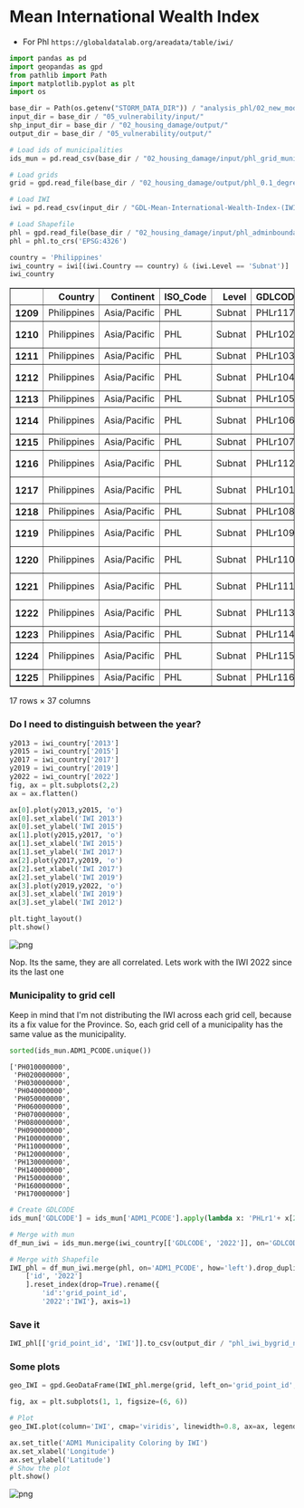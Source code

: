 # Mean International Wealth Index

- For Phl `https://globaldatalab.org/areadata/table/iwi/`


```python
import pandas as pd
import geopandas as gpd
from pathlib import Path
import matplotlib.pyplot as plt
import os
```


```python
base_dir = Path(os.getenv("STORM_DATA_DIR")) / "analysis_phl/02_new_model_input/"
input_dir = base_dir / "05_vulnerability/input/"
shp_input_dir = base_dir / "02_housing_damage/output/"
output_dir = base_dir / "05_vulnerability/output/"

# Load ids of municipalities
ids_mun = pd.read_csv(base_dir / "02_housing_damage/input/phl_grid_municipality_info.csv")

# Load grids
grid = gpd.read_file(base_dir / "02_housing_damage/output/phl_0.1_degree_grid_land_overlap.gpkg")

# Load IWI
iwi = pd.read_csv(input_dir / "GDL-Mean-International-Wealth-Index-(IWI)-score-of-region-data.csv")

# Load Shapefile
phl = gpd.read_file(base_dir / "02_housing_damage/input/phl_adminboundaries_candidate_adm3.zip")
phl = phl.to_crs('EPSG:4326')
```


```python
country = 'Philippines'
iwi_country = iwi[(iwi.Country == country) & (iwi.Level == 'Subnat')]
iwi_country
```




<div>
<style scoped>
    .dataframe tbody tr th:only-of-type {
        vertical-align: middle;
    }

    .dataframe tbody tr th {
        vertical-align: top;
    }

    .dataframe thead th {
        text-align: right;
    }
</style>
<table border="1" class="dataframe">
  <thead>
    <tr style="text-align: right;">
      <th></th>
      <th>Country</th>
      <th>Continent</th>
      <th>ISO_Code</th>
      <th>Level</th>
      <th>GDLCODE</th>
      <th>Region</th>
      <th>1992</th>
      <th>1993</th>
      <th>1994</th>
      <th>1995</th>
      <th>...</th>
      <th>2013</th>
      <th>2014</th>
      <th>2015</th>
      <th>2016</th>
      <th>2017</th>
      <th>2018</th>
      <th>2019</th>
      <th>2020</th>
      <th>2021</th>
      <th>2022</th>
    </tr>
  </thead>
  <tbody>
    <tr>
      <th>1209</th>
      <td>Philippines</td>
      <td>Asia/Pacific</td>
      <td>PHL</td>
      <td>Subnat</td>
      <td>PHLr117</td>
      <td>ARMM</td>
      <td>NaN</td>
      <td>NaN</td>
      <td>NaN</td>
      <td>NaN</td>
      <td>...</td>
      <td>38.1</td>
      <td>39.6</td>
      <td>41.2</td>
      <td>42.7</td>
      <td>44.3</td>
      <td>45.0</td>
      <td>45.7</td>
      <td>46.4</td>
      <td>47.1</td>
      <td>47.8</td>
    </tr>
    <tr>
      <th>1210</th>
      <td>Philippines</td>
      <td>Asia/Pacific</td>
      <td>PHL</td>
      <td>Subnat</td>
      <td>PHLr102</td>
      <td>Cordillera Admin Region</td>
      <td>NaN</td>
      <td>NaN</td>
      <td>NaN</td>
      <td>38.3</td>
      <td>...</td>
      <td>70.6</td>
      <td>70.4</td>
      <td>70.2</td>
      <td>70.1</td>
      <td>69.9</td>
      <td>69.9</td>
      <td>70.0</td>
      <td>70.1</td>
      <td>70.1</td>
      <td>70.2</td>
    </tr>
    <tr>
      <th>1211</th>
      <td>Philippines</td>
      <td>Asia/Pacific</td>
      <td>PHL</td>
      <td>Subnat</td>
      <td>PHLr103</td>
      <td>I-Ilocos</td>
      <td>NaN</td>
      <td>NaN</td>
      <td>NaN</td>
      <td>55.9</td>
      <td>...</td>
      <td>67.7</td>
      <td>68.6</td>
      <td>69.6</td>
      <td>70.6</td>
      <td>71.6</td>
      <td>71.4</td>
      <td>71.1</td>
      <td>70.9</td>
      <td>70.7</td>
      <td>70.4</td>
    </tr>
    <tr>
      <th>1212</th>
      <td>Philippines</td>
      <td>Asia/Pacific</td>
      <td>PHL</td>
      <td>Subnat</td>
      <td>PHLr104</td>
      <td>II-Cagayan Valley</td>
      <td>NaN</td>
      <td>NaN</td>
      <td>NaN</td>
      <td>63.5</td>
      <td>...</td>
      <td>63.7</td>
      <td>64.1</td>
      <td>64.5</td>
      <td>65.0</td>
      <td>65.4</td>
      <td>65.9</td>
      <td>66.4</td>
      <td>66.8</td>
      <td>67.3</td>
      <td>67.8</td>
    </tr>
    <tr>
      <th>1213</th>
      <td>Philippines</td>
      <td>Asia/Pacific</td>
      <td>PHL</td>
      <td>Subnat</td>
      <td>PHLr105</td>
      <td>III-Central Luzon</td>
      <td>NaN</td>
      <td>NaN</td>
      <td>NaN</td>
      <td>30.4</td>
      <td>...</td>
      <td>73.8</td>
      <td>74.1</td>
      <td>74.5</td>
      <td>74.9</td>
      <td>75.2</td>
      <td>74.8</td>
      <td>74.3</td>
      <td>73.8</td>
      <td>73.3</td>
      <td>72.8</td>
    </tr>
    <tr>
      <th>1214</th>
      <td>Philippines</td>
      <td>Asia/Pacific</td>
      <td>PHL</td>
      <td>Subnat</td>
      <td>PHLr106</td>
      <td>IVA-CALABARZON</td>
      <td>NaN</td>
      <td>NaN</td>
      <td>NaN</td>
      <td>31.2</td>
      <td>...</td>
      <td>76.2</td>
      <td>76.2</td>
      <td>76.3</td>
      <td>76.3</td>
      <td>76.3</td>
      <td>75.5</td>
      <td>74.8</td>
      <td>74.1</td>
      <td>73.3</td>
      <td>72.6</td>
    </tr>
    <tr>
      <th>1215</th>
      <td>Philippines</td>
      <td>Asia/Pacific</td>
      <td>PHL</td>
      <td>Subnat</td>
      <td>PHLr107</td>
      <td>IVB-MIMAROPA</td>
      <td>NaN</td>
      <td>NaN</td>
      <td>NaN</td>
      <td>49.8</td>
      <td>...</td>
      <td>55.6</td>
      <td>57.1</td>
      <td>58.5</td>
      <td>60.0</td>
      <td>61.4</td>
      <td>61.7</td>
      <td>62.0</td>
      <td>62.3</td>
      <td>62.6</td>
      <td>62.9</td>
    </tr>
    <tr>
      <th>1216</th>
      <td>Philippines</td>
      <td>Asia/Pacific</td>
      <td>PHL</td>
      <td>Subnat</td>
      <td>PHLr112</td>
      <td>IX-Zamboanga Peninsula</td>
      <td>NaN</td>
      <td>NaN</td>
      <td>NaN</td>
      <td>48.3</td>
      <td>...</td>
      <td>60.8</td>
      <td>60.6</td>
      <td>60.3</td>
      <td>60.1</td>
      <td>59.9</td>
      <td>60.2</td>
      <td>60.5</td>
      <td>60.7</td>
      <td>61.0</td>
      <td>61.3</td>
    </tr>
    <tr>
      <th>1217</th>
      <td>Philippines</td>
      <td>Asia/Pacific</td>
      <td>PHL</td>
      <td>Subnat</td>
      <td>PHLr101</td>
      <td>National Capital Region</td>
      <td>NaN</td>
      <td>NaN</td>
      <td>NaN</td>
      <td>39.8</td>
      <td>...</td>
      <td>79.5</td>
      <td>79.9</td>
      <td>80.2</td>
      <td>80.5</td>
      <td>80.9</td>
      <td>79.2</td>
      <td>77.5</td>
      <td>75.8</td>
      <td>74.1</td>
      <td>72.4</td>
    </tr>
    <tr>
      <th>1218</th>
      <td>Philippines</td>
      <td>Asia/Pacific</td>
      <td>PHL</td>
      <td>Subnat</td>
      <td>PHLr108</td>
      <td>V-Bicol</td>
      <td>NaN</td>
      <td>NaN</td>
      <td>NaN</td>
      <td>38.0</td>
      <td>...</td>
      <td>59.6</td>
      <td>59.9</td>
      <td>60.1</td>
      <td>60.4</td>
      <td>60.7</td>
      <td>61.3</td>
      <td>61.9</td>
      <td>62.6</td>
      <td>63.2</td>
      <td>63.8</td>
    </tr>
    <tr>
      <th>1219</th>
      <td>Philippines</td>
      <td>Asia/Pacific</td>
      <td>PHL</td>
      <td>Subnat</td>
      <td>PHLr109</td>
      <td>VI-Western Visayas</td>
      <td>NaN</td>
      <td>NaN</td>
      <td>NaN</td>
      <td>40.2</td>
      <td>...</td>
      <td>60.1</td>
      <td>60.7</td>
      <td>61.3</td>
      <td>61.9</td>
      <td>62.5</td>
      <td>63.1</td>
      <td>63.7</td>
      <td>64.3</td>
      <td>64.9</td>
      <td>65.5</td>
    </tr>
    <tr>
      <th>1220</th>
      <td>Philippines</td>
      <td>Asia/Pacific</td>
      <td>PHL</td>
      <td>Subnat</td>
      <td>PHLr110</td>
      <td>VII-Central Visayas</td>
      <td>NaN</td>
      <td>NaN</td>
      <td>NaN</td>
      <td>38.6</td>
      <td>...</td>
      <td>64.8</td>
      <td>65.2</td>
      <td>65.6</td>
      <td>66.0</td>
      <td>66.4</td>
      <td>66.0</td>
      <td>65.5</td>
      <td>65.0</td>
      <td>64.5</td>
      <td>64.1</td>
    </tr>
    <tr>
      <th>1221</th>
      <td>Philippines</td>
      <td>Asia/Pacific</td>
      <td>PHL</td>
      <td>Subnat</td>
      <td>PHLr111</td>
      <td>VIII-Eastern Visayas</td>
      <td>NaN</td>
      <td>NaN</td>
      <td>NaN</td>
      <td>55.8</td>
      <td>...</td>
      <td>62.2</td>
      <td>62.4</td>
      <td>62.7</td>
      <td>63.0</td>
      <td>63.3</td>
      <td>63.4</td>
      <td>63.5</td>
      <td>63.6</td>
      <td>63.8</td>
      <td>63.9</td>
    </tr>
    <tr>
      <th>1222</th>
      <td>Philippines</td>
      <td>Asia/Pacific</td>
      <td>PHL</td>
      <td>Subnat</td>
      <td>PHLr113</td>
      <td>X-Northern Mindanao</td>
      <td>NaN</td>
      <td>NaN</td>
      <td>NaN</td>
      <td>84.7</td>
      <td>...</td>
      <td>62.3</td>
      <td>62.7</td>
      <td>63.0</td>
      <td>63.4</td>
      <td>63.7</td>
      <td>64.7</td>
      <td>65.6</td>
      <td>66.5</td>
      <td>67.4</td>
      <td>68.4</td>
    </tr>
    <tr>
      <th>1223</th>
      <td>Philippines</td>
      <td>Asia/Pacific</td>
      <td>PHL</td>
      <td>Subnat</td>
      <td>PHLr114</td>
      <td>XI-Davao</td>
      <td>NaN</td>
      <td>NaN</td>
      <td>NaN</td>
      <td>37.3</td>
      <td>...</td>
      <td>63.9</td>
      <td>62.9</td>
      <td>62.0</td>
      <td>61.0</td>
      <td>60.0</td>
      <td>61.3</td>
      <td>62.6</td>
      <td>63.9</td>
      <td>65.2</td>
      <td>66.5</td>
    </tr>
    <tr>
      <th>1224</th>
      <td>Philippines</td>
      <td>Asia/Pacific</td>
      <td>PHL</td>
      <td>Subnat</td>
      <td>PHLr115</td>
      <td>XII-SOCCSKSARGEN</td>
      <td>NaN</td>
      <td>NaN</td>
      <td>NaN</td>
      <td>19.1</td>
      <td>...</td>
      <td>60.3</td>
      <td>60.0</td>
      <td>59.6</td>
      <td>59.2</td>
      <td>58.9</td>
      <td>59.6</td>
      <td>60.4</td>
      <td>61.2</td>
      <td>62.0</td>
      <td>62.7</td>
    </tr>
    <tr>
      <th>1225</th>
      <td>Philippines</td>
      <td>Asia/Pacific</td>
      <td>PHL</td>
      <td>Subnat</td>
      <td>PHLr116</td>
      <td>XIII-Caraga</td>
      <td>NaN</td>
      <td>NaN</td>
      <td>NaN</td>
      <td>49.6</td>
      <td>...</td>
      <td>62.9</td>
      <td>63.6</td>
      <td>64.4</td>
      <td>65.1</td>
      <td>65.9</td>
      <td>65.9</td>
      <td>65.9</td>
      <td>66.0</td>
      <td>66.0</td>
      <td>66.1</td>
    </tr>
  </tbody>
</table>
<p>17 rows × 37 columns</p>
</div>



### Do I need to distinguish between the year?


```python
y2013 = iwi_country['2013']
y2015 = iwi_country['2015']
y2017 = iwi_country['2017']
y2019 = iwi_country['2019']
y2022 = iwi_country['2022']
fig, ax = plt.subplots(2,2)
ax = ax.flatten()

ax[0].plot(y2013,y2015, 'o')
ax[0].set_xlabel('IWI 2013')
ax[0].set_ylabel('IWI 2015')
ax[1].plot(y2015,y2017, 'o')
ax[1].set_xlabel('IWI 2015')
ax[1].set_ylabel('IWI 2017')
ax[2].plot(y2017,y2019, 'o')
ax[2].set_xlabel('IWI 2017')
ax[2].set_ylabel('IWI 2019')
ax[3].plot(y2019,y2022, 'o')
ax[3].set_xlabel('IWI 2019')
ax[3].set_ylabel('IWI 2012')

plt.tight_layout()
plt.show()
```



![png](05.0_international_wealth_index_files/05.0_international_wealth_index_6_0.png)



Nop. Its the same, they are all correlated. Lets work with the IWI 2022 since its the last one

### Municipality to grid cell

Keep in mind that I'm not distributing the IWI across each grid cell, because its a fix value for the Province. So, each grid cell of a municipality has the same value as the municipality.


```python
sorted(ids_mun.ADM1_PCODE.unique())
```




    ['PH010000000',
     'PH020000000',
     'PH030000000',
     'PH040000000',
     'PH050000000',
     'PH060000000',
     'PH070000000',
     'PH080000000',
     'PH090000000',
     'PH100000000',
     'PH110000000',
     'PH120000000',
     'PH130000000',
     'PH140000000',
     'PH150000000',
     'PH160000000',
     'PH170000000']




```python
# Create GDLCODE
ids_mun['GDLCODE'] = ids_mun['ADM1_PCODE'].apply(lambda x: 'PHLr1'+ x[2:4])

# Merge with mun
df_mun_iwi = ids_mun.merge(iwi_country[['GDLCODE', '2022']], on='GDLCODE')[['id', 'ADM1_PCODE', '2022']]

# Merge with Shapefile
IWI_phl = df_mun_iwi.merge(phl, on='ADM1_PCODE', how='left').drop_duplicates(subset=['id', '2022', 'ADM1_PCODE'])[
    ['id', '2022']
    ].reset_index(drop=True).rename({
        'id':'grid_point_id',
        '2022':'IWI'}, axis=1)
```

### Save it


```python
IWI_phl[['grid_point_id', 'IWI']].to_csv(output_dir / "phl_iwi_bygrid_new.csv", index=False)
```

### Some plots


```python
geo_IWI = gpd.GeoDataFrame(IWI_phl.merge(grid, left_on='grid_point_id', right_on='id'), geometry='geometry')
```


```python
fig, ax = plt.subplots(1, 1, figsize=(6, 6))

# Plot
geo_IWI.plot(column='IWI', cmap='viridis', linewidth=0.8, ax=ax, legend=True)

ax.set_title('ADM1 Municipality Coloring by IWI')
ax.set_xlabel('Longitude')
ax.set_ylabel('Latitude')
# Show the plot
plt.show()
```



![png](05.0_international_wealth_index_files/05.0_international_wealth_index_16_0.png)
